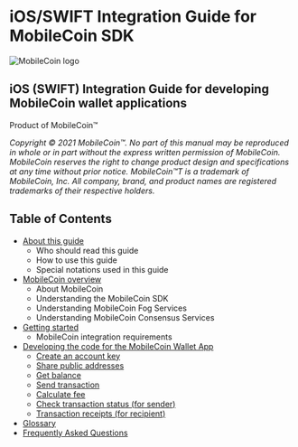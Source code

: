 # iOS/SWIFT Integration Guide for MobileCoin SDK

![MobileCoin logo](docs/docs/images/mobilecoin-logo.png)

## iOS (SWIFT) Integration Guide for developing MobileCoin wallet applications

Product of MobileCoin™

_Copyright © 2021 MobileCoin™. No part of this manual may be reproduced in whole or in part without the express written permission of MobileCoin. MobileCoin reserves the right to change product design and specifications at any time without prior notice. MobileCoin™T is a trademark of MobileCoin, Inc. All company, brand, and product names are registered trademarks of their respective holders._

## Table of Contents

* [About this guide](docs/docs/about.md)
  * Who should read this guide
  * How to use this guide
  * Special notations used in this guide
* [MobileCoin overview](docs/docs/mobilecoin.md)
  * About MobileCoin
  * Understanding the MobileCoin SDK
  * Understanding MobileCoin Fog Services
  * Understanding MobileCoin Consensus Services
* [Getting started](docs/docs/getting-started.md)
  * MobileCoin integration requirements
* [Developing the code for the MobileCoin Wallet App](docs/docs/dev-overview/)
  * [Create an account key](docs/docs/dev-overview/create-account-key.md)
  * [Share public addresses](docs/docs/dev-overview/share-public-addresses.md)
  * [Get balance](docs/docs/dev-overview/get-balance.md)
  * [Send transaction](docs/docs/dev-overview/send-transaction.md)
  * [Calculate fee](docs/docs/dev-overview/calculate-fee.md)
  * [Check transaction status (for sender)](docs/docs/dev-overview/check-transaction-status.md)
  * [Transaction receipts (for recipient)](docs/docs/dev-overview/transaction-receipts.md)
* [Glossary](docs/docs/glossary.md)
* [Frequently Asked Questions](docs/docs/faq.md)
